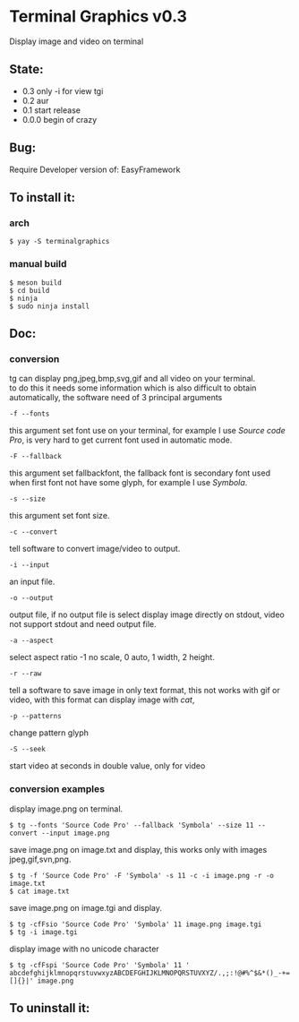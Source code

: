# Terminal Graphics v0.3
Display image and video on terminal<br/>

## State:
* 0.3 only -i for view tgi
* 0.2 aur
* 0.1   start release
* 0.0.0 begin of crazy

## Bug:

Require Developer version of:
EasyFramework<br/>

## To install it:
### arch
```
$ yay -S terminalgraphics
```
### manual build
```
$ meson build
$ cd build
$ ninja
$ sudo ninja install
```

## Doc:
### conversion
tg can display png,jpeg,bmp,svg,gif and all video on your terminal.<br/>
to do this it needs some information which is also difficult to obtain automatically, the software need of 3 principal arguments<br/>
```
-f --fonts
```
this argument set font use on your terminal, for example I use _Source code Pro_, is very hard to get current font used in automatic mode.<br/>
```
-F --fallback
```
this argument set fallbackfont, the fallback font is secondary font used when first font not have some glyph, for example I use _Symbola_.<br/>
```
-s --size
```
this argument set font size.<br/>
```
-c --convert
```
tell software to convert image/video to output.<br/>
```
-i --input
```
an input file.<br>
```
-o --output
```
output file, if no output file is select display image directly on stdout, video not support stdout and need output file.<br/>
```
-a --aspect 
```
select aspect ratio -1 no scale, 0 auto, 1 width, 2 height.<br/>
```
-r --raw
```
tell a software to save image in only text format, this not works with gif or video, with this format can display image with _cat_,<br/>
```
-p --patterns
```
change pattern glyph
```
-S --seek
```
start video at seconds in double value, only for video
### conversion examples
display image.png on terminal.<br/>
```
$ tg --fonts 'Source Code Pro' --fallback 'Symbola' --size 11 --convert --input image.png
```
save image.png on image.txt and display, this works only with images jpeg,gif,svn,png.<br/>
```
$ tg -f 'Source Code Pro' -F 'Symbola' -s 11 -c -i image.png -r -o image.txt
$ cat image.txt
```
save image.png on image.tgi and display.<br/>
```
$ tg -cfFsio 'Source Code Pro' 'Symbola' 11 image.png image.tgi
$ tg -i image.tgi
```
display image with no unicode character
```
$ tg -cfFspi 'Source Code Pro' 'Symbola' 11 ' abcdefghijklmnopqrstuvwxyzABCDEFGHIJKLMNOPQRSTUVXYZ/.,;:!@#%^$&*()_-+=[]{}|' image.png
```

## To uninstall it:
